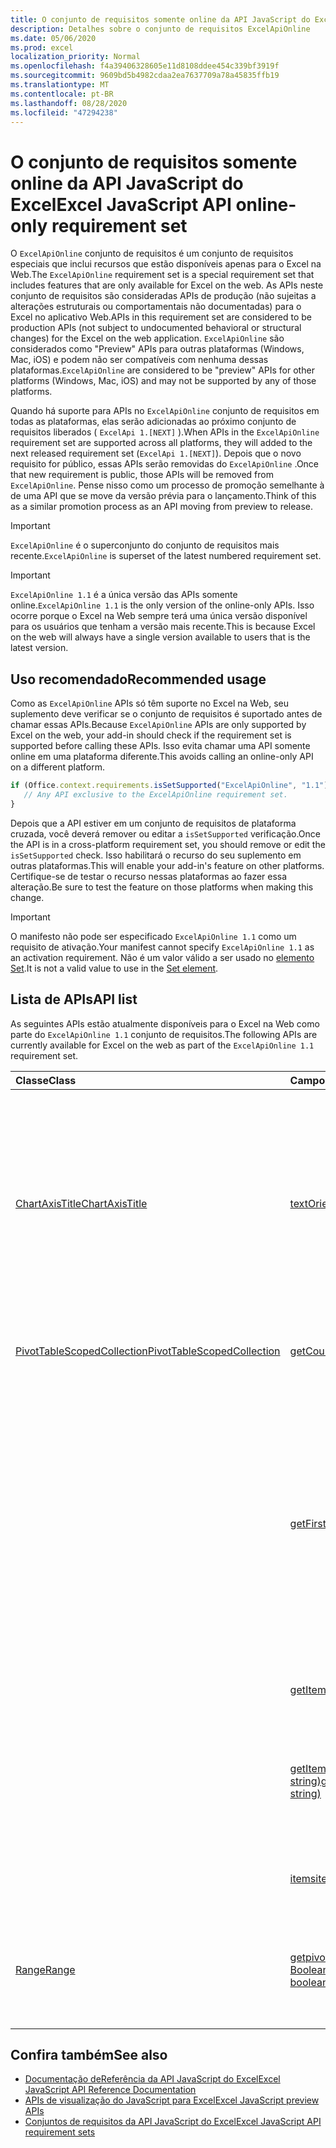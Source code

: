 ```yaml
---
title: O conjunto de requisitos somente online da API JavaScript do Excel
description: Detalhes sobre o conjunto de requisitos ExcelApiOnline
ms.date: 05/06/2020
ms.prod: excel
localization_priority: Normal
ms.openlocfilehash: f4a39406328605e11d8108ddee454c339bf3919f
ms.sourcegitcommit: 9609bd5b4982cdaa2ea7637709a78a45835ffb19
ms.translationtype: MT
ms.contentlocale: pt-BR
ms.lasthandoff: 08/28/2020
ms.locfileid: "47294238"
---
```

# <a name="excel-javascript-api-online-only-requirement-set"></a><span data-ttu-id="8c3e7-103">O conjunto de requisitos somente online da API JavaScript do Excel</span><span class="sxs-lookup"><span data-stu-id="8c3e7-103">Excel JavaScript API online-only requirement set</span></span>

<span data-ttu-id="8c3e7-104">O `ExcelApiOnline` conjunto de requisitos é um conjunto de requisitos especiais que inclui recursos que estão disponíveis apenas para o Excel na Web.</span><span class="sxs-lookup"><span data-stu-id="8c3e7-104">The `ExcelApiOnline` requirement set is a special requirement set that includes features that are only available for Excel on the web.</span></span> <span data-ttu-id="8c3e7-105">As APIs neste conjunto de requisitos são consideradas APIs de produção (não sujeitas a alterações estruturais ou comportamentais não documentadas) para o Excel no aplicativo Web.</span><span class="sxs-lookup"><span data-stu-id="8c3e7-105">APIs in this requirement set are considered to be production APIs (not subject to undocumented behavioral or structural changes) for the Excel on the web application.</span></span> <span data-ttu-id="8c3e7-106">`ExcelApiOnline` são considerados como "Preview" APIs para outras plataformas (Windows, Mac, iOS) e podem não ser compatíveis com nenhuma dessas plataformas.</span><span class="sxs-lookup"><span data-stu-id="8c3e7-106">`ExcelApiOnline` are considered to be "preview" APIs for other platforms (Windows, Mac, iOS) and may not be supported by any of those platforms.</span></span>

<span data-ttu-id="8c3e7-107">Quando há suporte para APIs no `ExcelApiOnline` conjunto de requisitos em todas as plataformas, elas serão adicionadas ao próximo conjunto de requisitos liberados ( `ExcelApi 1.[NEXT]` ).</span><span class="sxs-lookup"><span data-stu-id="8c3e7-107">When APIs in the `ExcelApiOnline` requirement set are supported across all platforms, they will added to the next released requirement set (`ExcelApi 1.[NEXT]`).</span></span> <span data-ttu-id="8c3e7-108">Depois que o novo requisito for público, essas APIs serão removidas do `ExcelApiOnline` .</span><span class="sxs-lookup"><span data-stu-id="8c3e7-108">Once that new requirement is public, those APIs will be removed from `ExcelApiOnline`.</span></span> <span data-ttu-id="8c3e7-109">Pense nisso como um processo de promoção semelhante à de uma API que se move da versão prévia para o lançamento.</span><span class="sxs-lookup"><span data-stu-id="8c3e7-109">Think of this as a similar promotion process as an API moving from preview to release.</span></span>

> [!IMPORTANT]
> <span data-ttu-id="8c3e7-110">`ExcelApiOnline` é o superconjunto do conjunto de requisitos mais recente.</span><span class="sxs-lookup"><span data-stu-id="8c3e7-110">`ExcelApiOnline` is superset of the latest numbered requirement set.</span></span>

> [!IMPORTANT]
> <span data-ttu-id="8c3e7-111">`ExcelApiOnline 1.1` é a única versão das APIs somente online.</span><span class="sxs-lookup"><span data-stu-id="8c3e7-111">`ExcelApiOnline 1.1` is the only version of the online-only APIs.</span></span> <span data-ttu-id="8c3e7-112">Isso ocorre porque o Excel na Web sempre terá uma única versão disponível para os usuários que tenham a versão mais recente.</span><span class="sxs-lookup"><span data-stu-id="8c3e7-112">This is because Excel on the web will always have a single version available to users that is the latest version.</span></span>

## <a name="recommended-usage"></a><span data-ttu-id="8c3e7-113">Uso recomendado</span><span class="sxs-lookup"><span data-stu-id="8c3e7-113">Recommended usage</span></span>

<span data-ttu-id="8c3e7-114">Como as `ExcelApiOnline` APIs só têm suporte no Excel na Web, seu suplemento deve verificar se o conjunto de requisitos é suportado antes de chamar essas APIs.</span><span class="sxs-lookup"><span data-stu-id="8c3e7-114">Because `ExcelApiOnline` APIs are only supported by Excel on the web, your add-in should check if the requirement set is supported before calling these APIs.</span></span> <span data-ttu-id="8c3e7-115">Isso evita chamar uma API somente online em uma plataforma diferente.</span><span class="sxs-lookup"><span data-stu-id="8c3e7-115">This avoids calling an online-only API on a different platform.</span></span>

```js
if (Office.context.requirements.isSetSupported("ExcelApiOnline", "1.1")) {
   // Any API exclusive to the ExcelApiOnline requirement set.
}
```

<span data-ttu-id="8c3e7-116">Depois que a API estiver em um conjunto de requisitos de plataforma cruzada, você deverá remover ou editar a `isSetSupported` verificação.</span><span class="sxs-lookup"><span data-stu-id="8c3e7-116">Once the API is in a cross-platform requirement set, you should remove or edit the `isSetSupported` check.</span></span> <span data-ttu-id="8c3e7-117">Isso habilitará o recurso do seu suplemento em outras plataformas.</span><span class="sxs-lookup"><span data-stu-id="8c3e7-117">This will enable your add-in's feature on other platforms.</span></span> <span data-ttu-id="8c3e7-118">Certifique-se de testar o recurso nessas plataformas ao fazer essa alteração.</span><span class="sxs-lookup"><span data-stu-id="8c3e7-118">Be sure to test the feature on those platforms when making this change.</span></span>

> [!IMPORTANT]
> <span data-ttu-id="8c3e7-119">O manifesto não pode ser especificado `ExcelApiOnline 1.1` como um requisito de ativação.</span><span class="sxs-lookup"><span data-stu-id="8c3e7-119">Your manifest cannot specify `ExcelApiOnline 1.1` as an activation requirement.</span></span> <span data-ttu-id="8c3e7-120">Não é um valor válido a ser usado no [elemento Set](../manifest/set.md).</span><span class="sxs-lookup"><span data-stu-id="8c3e7-120">It is not a valid value to use in the [Set element](../manifest/set.md).</span></span>

## <a name="api-list"></a><span data-ttu-id="8c3e7-121">Lista de APIs</span><span class="sxs-lookup"><span data-stu-id="8c3e7-121">API list</span></span>

<span data-ttu-id="8c3e7-122">As seguintes APIs estão atualmente disponíveis para o Excel na Web como parte do `ExcelApiOnline 1.1` conjunto de requisitos.</span><span class="sxs-lookup"><span data-stu-id="8c3e7-122">The following APIs are currently available for Excel on the web as part of the `ExcelApiOnline 1.1` requirement set.</span></span>

| <span data-ttu-id="8c3e7-123">Classe</span><span class="sxs-lookup"><span data-stu-id="8c3e7-123">Class</span></span> | <span data-ttu-id="8c3e7-124">Campos</span><span class="sxs-lookup"><span data-stu-id="8c3e7-124">Fields</span></span> | <span data-ttu-id="8c3e7-125">Descrição</span><span class="sxs-lookup"><span data-stu-id="8c3e7-125">Description</span></span> |
|:---|:---|:---|
|[<span data-ttu-id="8c3e7-126">ChartAxisTitle</span><span class="sxs-lookup"><span data-stu-id="8c3e7-126">ChartAxisTitle</span></span>](/javascript/api/excel/excel.chartaxistitle)|[<span data-ttu-id="8c3e7-127">textOrientation</span><span class="sxs-lookup"><span data-stu-id="8c3e7-127">textOrientation</span></span>](/javascript/api/excel/excel.chartaxistitle#textorientation)|<span data-ttu-id="8c3e7-128">Especifica o ângulo no qual o texto é orientado para o título do eixo do gráfico.</span><span class="sxs-lookup"><span data-stu-id="8c3e7-128">Specifies the angle to which the text is oriented for the chart axis title.</span></span> <span data-ttu-id="8c3e7-129">O valor deve ser um inteiro de-90 a 90 ou o inteiro 180 para texto orientado verticalmente.</span><span class="sxs-lookup"><span data-stu-id="8c3e7-129">The value should either be an integer from -90 to 90 or the integer 180 for vertically-oriented text.</span></span>|
|[<span data-ttu-id="8c3e7-130">PivotTableScopedCollection</span><span class="sxs-lookup"><span data-stu-id="8c3e7-130">PivotTableScopedCollection</span></span>](/javascript/api/excel/excel.pivottablescopedcollection)|[<span data-ttu-id="8c3e7-131">getCount()</span><span class="sxs-lookup"><span data-stu-id="8c3e7-131">getCount()</span></span>](/javascript/api/excel/excel.pivottablescopedcollection#getcount--)|<span data-ttu-id="8c3e7-132">Obtém o número de tabelas dinâmicas na coleção.</span><span class="sxs-lookup"><span data-stu-id="8c3e7-132">Gets the number of PivotTables in the collection.</span></span>|
||[<span data-ttu-id="8c3e7-133">getFirst()</span><span class="sxs-lookup"><span data-stu-id="8c3e7-133">getFirst()</span></span>](/javascript/api/excel/excel.pivottablescopedcollection#getfirst--)|<span data-ttu-id="8c3e7-134">Obtém a primeira tabela dinâmica na coleção.</span><span class="sxs-lookup"><span data-stu-id="8c3e7-134">Gets the first PivotTable in the collection.</span></span> <span data-ttu-id="8c3e7-135">As tabelas dinâmicas da coleção são classificadas de cima para baixo e da esquerda para a direita, de forma que a tabela superior esquerda seja a primeira tabela dinâmica na coleção.</span><span class="sxs-lookup"><span data-stu-id="8c3e7-135">The PivotTables in the collection are sorted top to bottom and left to right, such that top-left table is the first PivotTable in the collection.</span></span>|
||[<span data-ttu-id="8c3e7-136">getItem(key: string)</span><span class="sxs-lookup"><span data-stu-id="8c3e7-136">getItem(key: string)</span></span>](/javascript/api/excel/excel.pivottablescopedcollection#getitem-key-)|<span data-ttu-id="8c3e7-137">Obtém uma Tabela Dinâmica por nome.</span><span class="sxs-lookup"><span data-stu-id="8c3e7-137">Gets a PivotTable by name.</span></span>|
||[<span data-ttu-id="8c3e7-138">getItemOrNullObject(name: string)</span><span class="sxs-lookup"><span data-stu-id="8c3e7-138">getItemOrNullObject(name: string)</span></span>](/javascript/api/excel/excel.pivottablescopedcollection#getitemornullobject-name-)|<span data-ttu-id="8c3e7-139">Obtém uma Tabela Dinâmica por nome.</span><span class="sxs-lookup"><span data-stu-id="8c3e7-139">Gets a PivotTable by name.</span></span> <span data-ttu-id="8c3e7-140">Se a tabela dinâmica não existir, retornará um objeto null.</span><span class="sxs-lookup"><span data-stu-id="8c3e7-140">If the PivotTable does not exist, will return a null object.</span></span>|
||[<span data-ttu-id="8c3e7-141">items</span><span class="sxs-lookup"><span data-stu-id="8c3e7-141">items</span></span>](/javascript/api/excel/excel.pivottablescopedcollection#items)|<span data-ttu-id="8c3e7-142">Obtém os itens filhos carregados nesta coleção.</span><span class="sxs-lookup"><span data-stu-id="8c3e7-142">Gets the loaded child items in this collection.</span></span>|
|[<span data-ttu-id="8c3e7-143">Range</span><span class="sxs-lookup"><span data-stu-id="8c3e7-143">Range</span></span>](/javascript/api/excel/excel.range)|[<span data-ttu-id="8c3e7-144">getpivotrs (fullyContained?: Boolean)</span><span class="sxs-lookup"><span data-stu-id="8c3e7-144">getPivotTables(fullyContained?: boolean)</span></span>](/javascript/api/excel/excel.range#getpivottables-fullycontained-)|<span data-ttu-id="8c3e7-145">Obtém uma coleção com escopo de tabelas dinâmicas que se sobrepõe ao intervalo.</span><span class="sxs-lookup"><span data-stu-id="8c3e7-145">Gets a scoped collection of PivotTables that overlap with the range.</span></span>|

## <a name="see-also"></a><span data-ttu-id="8c3e7-146">Confira também</span><span class="sxs-lookup"><span data-stu-id="8c3e7-146">See also</span></span>

- [<span data-ttu-id="8c3e7-147">Documentação deReferência da API JavaScript do Excel</span><span class="sxs-lookup"><span data-stu-id="8c3e7-147">Excel JavaScript API Reference Documentation</span></span>](/javascript/api/excel?view=excel-js-online)
- [<span data-ttu-id="8c3e7-148">APIs de visualização do JavaScript para Excel</span><span class="sxs-lookup"><span data-stu-id="8c3e7-148">Excel JavaScript preview APIs</span></span>](./excel-preview-apis.md)
- [<span data-ttu-id="8c3e7-149">Conjuntos de requisitos da API JavaScript do Excel</span><span class="sxs-lookup"><span data-stu-id="8c3e7-149">Excel JavaScript API requirement sets</span></span>](./excel-api-requirement-sets.md)